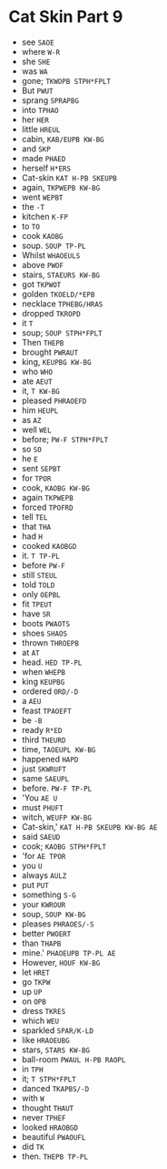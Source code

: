 # Cat Skin Part 9

* see `SAOE`
* where `W-R`
* she `SHE`
* was `WA`
* gone; `TKWOPB STPH*FPLT`
* But `PWUT`
* sprang `SPRAPBG`
* into `TPHAO`
* her `HER`
* little `HREUL`
* cabin, `KAB/EUPB KW-BG`
* and `SKP`
* made `PHAED`
* herself `H*ERS`
* Cat-skin `KAT H-PB SKEUPB`
* again, `TKPWEPB KW-BG`
* went `WEPBT`
* the `-T`
* kitchen `K-FP`
* to `TO`
* cook `KAOBG`
* soup. `SOUP TP-PL`
* Whilst `WHAOEULS`
* above `PWOF`
* stairs, `STAEURS KW-BG`
* got `TKPWOT`
* golden `TKOELD/*EPB`
* necklace `TPHEBG/HRAS`
* dropped `TKROPD`
* it `T`
* soup; `SOUP STPH*FPLT`
* Then `THEPB`
* brought `PWRAUT`
* king, `KEUPBG KW-BG`
* who `WHO`
* ate `AEUT`
* it, `T KW-BG`
* pleased `PHRAOEFD`
* him `HEUPL`
* as `AZ`
* well `WEL`
* before; `PW-F STPH*FPLT`
* so `SO`
* he `E`
* sent `SEPBT`
* for `TPOR`
* cook, `KAOBG KW-BG`
* again `TKPWEPB`
* forced `TPOFRD`
* tell `TEL`
* that `THA`
* had `H`
* cooked `KAOBGD`
* it. `T TP-PL`
* before `PW-F`
* still `STEUL`
* told `TOLD`
* only `OEPBL`
* fit `TPEUT`
* have `SR`
* boots `PWAOTS`
* shoes `SHAOS`
* thrown `THROEPB`
* at `AT`
* head. `HED TP-PL`
* when `WHEPB`
* king `KEUPBG`
* ordered `ORD/-D`
* a `AEU`
* feast `TPAOEFT`
* be `-B`
* ready `R*ED`
* third `THEURD`
* time, `TAOEUPL KW-BG`
* happened `HAPD`
* just `SKWRUFT`
* same `SAEUPL`
* before. `PW-F TP-PL`
* 'You `AE U`
* must `PHUFT`
* witch, `WEUFP KW-BG`
* Cat-skin,' `KAT H-PB SKEUPB KW-BG AE`
* said `SAEUD`
* cook; `KAOBG STPH*FPLT`
* 'for `AE TPOR`
* you `U`
* always `AULZ`
* put `PUT`
* something `S-G`
* your `KWROUR`
* soup, `SOUP KW-BG`
* pleases `PHRAOES/-S`
* better `PWOERT`
* than `THAPB`
* mine.' `PHAOEUPB TP-PL AE`
* However, `HOUF KW-BG`
* let `HRET`
* go `TKPW`
* up `UP`
* on `OPB`
* dress `TKRES`
* which `WEU`
* sparkled `SPAR/K-LD`
* like `HRAOEUBG`
* stars, `STARS KW-BG`
* ball-room `PWAUL H-PB RAOPL`
* in `TPH`
* it; `T STPH*FPLT`
* danced `TKAPBS/-D`
* with `W`
* thought `THAUT`
* never `TPHEF`
* looked `HRAOBGD`
* beautiful `PWAOUFL`
* did `TK`
* then. `THEPB TP-PL`
